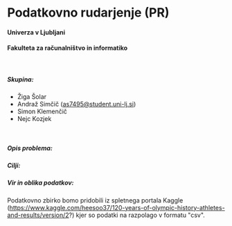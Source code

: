 # Podatkovno rudarjenje (PR)
#### Univerza v Ljubljani
#### Fakulteta za računalništvo in informatiko
<br>

##### Skupina:
 - Žiga Šolar	
 - Andraž Simčič (as7495@student.uni-lj.si)
 - Simon Klemenčič
 - Nejc Kozjek
 
<br>

##### Opis problema:


##### Cilji:



##### Vir in oblika podatkov:
 
Podatkovno zbirko bomo pridobili iz spletnega portala Kaggle (https://www.kaggle.com/heesoo37/120-years-of-olympic-history-athletes-and-results/version/2?) kjer so podatki na razpolago v formatu "csv".
